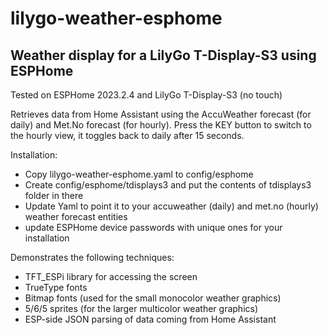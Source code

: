 # lilygo-weather-esphome
## Weather display for a LilyGo T-Display-S3 using ESPHome

Tested on ESPHome 2023.2.4 and LilyGo T-Display-S3 (no touch)

Retrieves data from Home Assistant using the AccuWeather forecast (for daily) and Met.No forecast (for hourly).
Press the KEY button to switch to the hourly view, it toggles back to daily after 15 seconds.

Installation:
* Copy lilygo-weather-esphome.yaml to config/esphome
* Create config/esphome/tdisplays3 and put the contents of tdisplays3 folder in there
* Update Yaml to point it to your accuweather (daily) and met.no (hourly) weather forecast entities
* update ESPHome device passwords with unique ones for your installation

Demonstrates the following techniques:
* TFT_ESPi library for accessing the screen
* TrueType fonts
* Bitmap fonts (used for the small monocolor weather graphics)
* 5/6/5 sprites (for the larger multicolor weather graphics)
* ESP-side JSON parsing of data coming from Home Assistant
